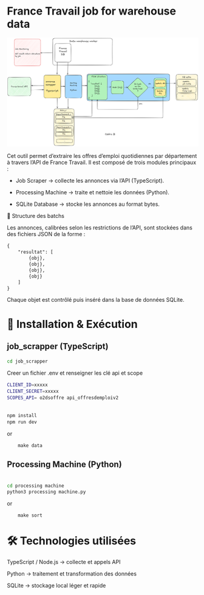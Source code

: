 # France Travail job for warehouse data

![Alt text](/doc/general_struct.png)


Cet outil permet d’extraire les offres d’emploi quotidiennes par département à travers l’API de France Travail.
Il est composé de trois modules principaux :

+ Job Scraper → collecte les annonces via l’API (TypeScript).

+ Processing Machine → traite et nettoie les données (Python).

+ SQLite Database → stocke les annonces au format bytes.

📂 Structure des batchs

Les annonces, calibrées selon les restrictions de l’API, sont stockées dans des fichiers JSON de la forme :

```
{
    "resultat": [
        {obj},
        {obj},
        {obj},
        {obj}
    ]
}
```

Chaque objet est contrôlé puis inséré dans la base de données SQLite.

# 🚀 Installation & Exécution

## job_scrapper (TypeScript)


```bash
cd job_scrapper

```
Creer un fichier .env et renseigner les clé api et scope

``` bash
CLIENT_ID=xxxxx
CLIENT_SECRET=xxxxx
SCOPES_API= o2dsoffre api_offresdemploiv2

```

``` bash

npm install
npm run dev

```

or 

``` makefile
    make data
```

## Processing Machine (Python)

``` bash

cd processing machine
python3 processing machine.py

```

or 

``` makefile
    make sort
```

# 🛠️ Technologies utilisées

TypeScript / Node.js → collecte et appels API

Python → traitement et transformation des données

SQLite → stockage local léger et rapide